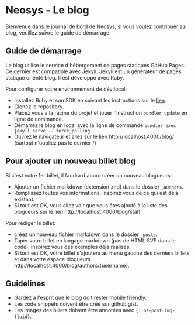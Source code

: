 # Neosys - Le blog

Bienvenue dans le journal de bord de Neosys, si vous voulez contribuer au blog, veuillez suivre le guide de démarrage.

## Guide de démarrage

Le blog utilise le service d'hébergement de pages statiques GitHub Pages. Ce dernier est compatible avec Jekyll.
Jekyll est un générateur de pages statique orienté blog. Il est développé avec Ruby.

Pour configurer votre environnement de dév local:

+ Installez Ruby et son SDK en suivant les instructions sur le [lien](https://jekyllrb.com/docs/installation/windows/).
+ Clonez le repository.
+ Placez vous à la racine du projet et jouer l'instruction `bundler update` en ligne de commande.
+ Démarrez le blog en local avec la ligne de commande `bundler exec jekyll serve -- force_polling`
+ Ouvrez le navigateur et allez sur le lien http://localhost:4000/blog/ (surtout n'oubliez pas le dernier /)

## Pour ajouter un nouveau billet blog

Si c'est votre 1er billet, il faudra d'abord créer un nouveau blogueurs:

+ Ajouter un fichier markdown (extension .md) dans le dossier `_authors`.
+ Remplissez toutes vos informations, inspirez vous de ce qui est déjà existant.
+ Si tout est OK, vous allez voir que vous êtes ajouté à la liste des blogueurs sur le lien http://localhost:4000/blog/staff

Pour rédiger le billet:

+ créez un nouveau fichier markdown dans le dossier `_posts`.
+ Taper votre billet en langage markdown (pas de HTML SVP dans le code), inspirez vous des exemples déjà réalisés.
+ Si tout est OK, votre billet s'ajoutera au menu gauche des derniers billets et dans votre espace blogueurs http://localhost:4000/blog/authors/{username}.

## Guidelines

+ Gardez à l'esprit que le blog doit rester mobile friendly.
+ Les code snippets doivent être créé sur github gist.
+ Les images des billets doivent être annotées avec `{:.ns-post-img-fluid}`.
